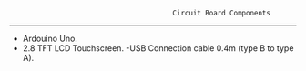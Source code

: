                                             Circuit Board Components 
-----------------------------------
- Ardouino Uno. 
- 2.8 TFT LCD Touchscreen.
-USB Connection cable 0.4m (type B to type A).
